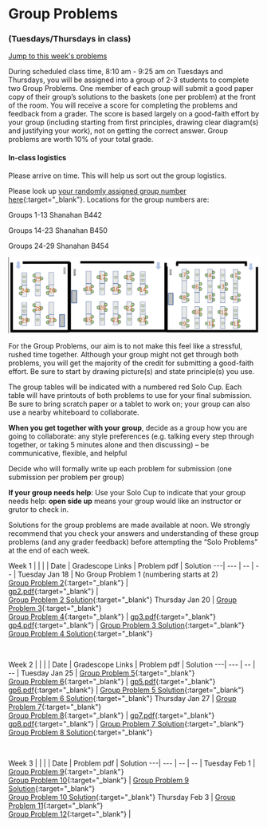 # Group Problems
### (Tuesdays/Thursdays in class)

[Jump to this week's problems](#bottom)

During scheduled class time, 8:10 am - 9:25 am on Tuesdays and Thursdays, you will be assigned into a group of 2-3 students to complete two Group Problems. One member of each group will submit a good paper copy of their group’s solutions to the baskets (one per problem) at the front of the room. You will receive a score for completing the problems and feedback from a grader. The score is based largely on a good-faith effort by your group (including starting from first principles, drawing clear diagram(s) and justifying your work), not on getting the correct answer. Group problems are worth 10% of your total grade.

#### In-class logistics

Please arrive on time. This will help us sort out the group logistics.

Please look up [your randomly assigned group number here](https://drive.google.com/file/d/1u8ChWUjeR3QJve0LVpJU369qoZTu30hb/view?usp=sharing){:target="_blank"}. Locations for the group numbers are:

Groups 1-13  Shanahan B442

Groups 14-23  Shanahan B450

Groups 24-29  Shanahan B454

![Room Layout](images/Room-Layout-Group-Numbers.png)


For the Group Problems, our aim is to not make this feel like a stressful, rushed time together. Although your group might not get through both problems, you will get the majority of the credit for submitting a good-faith effort. Be sure to start by drawing picture(s) and state principle(s) you use.

The group tables will be indicated with a numbered red Solo Cup. Each table will have printouts of both problems to use for your final submission. Be sure to bring scratch paper or a tablet to work on; your group can also use a nearby whiteboard to collaborate.

**When you get together with your group**, decide as a group how you are going to collaborate:
any style preferences (e.g. talking every step through together, or taking 5 minutes alone and then discussing) – be communicative, flexible, and helpful

Decide who will formally write up each problem for submission (one submission per problem per group)

**If your group needs help**: Use your Solo Cup to indicate that your group needs help: **open side up** means your group would like an instructor or grutor to check in.

Solutions for the group problems are made available at noon. We strongly recommend that you check your answers and understanding of these group problems (and any grader feedback) before attempting the “Solo Problems” at the end of each week.




Week 1 |  |  | |
Date | Gradescope Links | Problem pdf | Solution
---| --- | -- | -- |
Tuesday Jan 18 | No Group Problem 1 (numbering starts at 2) <br>  [Group Problem 2](https://www.gradescope.com/courses/355613/assignments/1773156){:target="_blank"} | <br> [gp2.pdf](https://drive.google.com/file/d/150GK8kMKj-nW0JFEfg_7qhF1wu-S2HvT/view?usp=sharing){:target="_blank"} |  <br> [Group Problem 2 Solution](https://drive.google.com/file/d/1wMvtgtCFFPMW2Td142Mw43AW_ZhDNaOp/view?usp=sharing){:target="_blank"}
Thursday Jan 20 | [Group Problem 3](https://www.gradescope.com/courses/355613/assignments/1773155){:target="_blank"} <br> [Group Problem 4](https://www.gradescope.com/courses/355613/assignments/1773151){:target="_blank"} | [gp3.pdf](https://drive.google.com/file/d/1mpcpCSFff_FwHOLNXrbLMYhVxw5O0XBr/view?usp=sharing){:target="_blank"} <br> [gp4.pdf](https://drive.google.com/file/d/1A0wUGSVsDJfGAwVw_MnUF1h4ZGTIi1Ep/view?usp=sharing){:target="_blank"} | [Group Problem 3 Solution](https://drive.google.com/file/d/1rUiqba4vR9Y6KQS8RXi84l60mfe9uW_O/view?usp=sharing){:target="_blank"}  <br> [Group Problem 4 Solution](https://drive.google.com/file/d/1dUjvrohkQyOV-ebmqzJgMr89PW2mTWsS/view?usp=sharing){:target="_blank"}

<br>

Week 2 |  |  | |
Date | Gradescope Links | Problem pdf | Solution
---| --- | -- | -- |
Tuesday Jan 25 | [Group Problem 5](https://www.gradescope.com/courses/355613/assignments/1773148){:target="_blank"} <br> [Group Problem 6](https://www.gradescope.com/courses/355613/assignments/1773147){:target="_blank"} | [gp5.pdf](https://drive.google.com/file/d/1jGuThA--fAfWR1PRNz_AI-bAExFpjeAn/view?usp=sharing){:target="_blank"} <br> [gp6.pdf](https://drive.google.com/file/d/1vD9M35fXHuo9_G_Alo2TzI8M2UoLPWnJ/view?usp=sharing){:target="_blank"} | [Group Problem 5 Solution](https://drive.google.com/file/d/1pT3pCp1VotaccHJWXGUgJ4Ern2F0WB7c/view?usp=sharing){:target="_blank"} <br> [Group Problem 6 Solution](https://drive.google.com/file/d/1bsmVRAQjdCjEgpgbKSxZ0-BvYVc4axBA/view?usp=sharing){:target="_blank"} 
Thursday Jan 27 | [Group Problem 7](https://www.gradescope.com/courses/355613/assignments/1773137){:target="_blank"} <br> [Group Problem 8](https://www.gradescope.com/courses/355613/assignments/1773146){:target="_blank"} | [gp7.pdf](https://drive.google.com/file/d/1S353a9z79xf7Tg4WDrq9hd6kzSRFwM6N/view?usp=sharing){:target="_blank"} <br> [gp8.pdf](https://drive.google.com/file/d/1z7UVwaBp-kBscsdSwegJdq9ysBiu89_t/view?usp=sharing){:target="_blank"} | [Group Problem 7 Solution](https://drive.google.com/file/d/1v_3G9pFVELPH46e4G-SD7OlWG0A0nGxK/view?usp=sharing){:target="_blank"} <br> [Group Problem 8 Solution](https://drive.google.com/file/d/133YNbwtB2oUVnBzgHKvElNajxOtuCgSE/view?usp=sharing){:target="_blank"}




<br>

Week 3 |  |  | |
Date | Problem pdf | Solution
---| --- | -- | -- |
Tuesday Feb 1 | [Group Problem 9](https://drive.google.com/file/d/1ya4OlHRL85EAEb-YbjuwOeinfiRWBKxt/view?usp=sharing){:target="_blank"} <br> [Group Problem 10](https://drive.google.com/file/d/1i0KWfR96KW55Xw0DF02Zs-0PfdAKo7fW/view?usp=sharing){:target="_blank"}   | [Group Problem 9 Solution](https://drive.google.com/file/d/1f6SO0_BLnHQBnB1GLD11PuOjMSz7FJbG/view?usp=sharing){:target="_blank"} <br> [Group Problem 10 Solution](https://drive.google.com/file/d/1NMJDQKI7rZsVkY83eVSo-5QclzAx58Ht/view?usp=sharing){:target="_blank"}
Thursday Feb 3 | [Group Problem 11](https://drive.google.com/file/d/1o0QS6h5xlfjPwI0mOQspDVZtLonjK4vR/view?usp=sharing){:target="_blank"} <br> [Group Problem 12](https://drive.google.com/file/d/1Qmfv_FD9w2BBjGIfDuRNAEwFU6OImrVs/view?usp=sharing){:target="_blank"}  |

<br>


<!--



 [Group Problem 11 Solution](https://drive.google.com/file/d/1mikBtmi5oGAGsTXF1AVZGBllnchN813a/view?usp=sharing){:target="_blank"} <br> [Group Problem 12 Solution](https://drive.google.com/file/d/1aGW-ZUKFrhTLR7ANoA5e-jwuICjhQyqw/view?usp=sharing){:target="_blank"}

Week 4 |  |  | |
---| --- | -- | -- |
Tuesday Feb 8 | [Group Problem 13](https://drive.google.com/file/d/1WQVeO0rbck5EWg9JOXkNIFqidSw8r-8N/view?usp=sharing){:target="_blank"} | [Group Problem 14](https://drive.google.com/file/d/1-QPrgqKdaXFVB1QdEthroQ7fJ5JxPDVe/view?usp=sharing){:target="_blank"} | [Group Problem 13 Solution](https://drive.google.com/file/d/1J0r91dicnw3q7YXPPbsH6wdSjRH4bNB-/view?usp=sharing){:target="_blank"} <br> [Group Problem 14 Solution](https://drive.google.com/file/d/1uNONj1e0RDg2jn1cOwZRyA_KSg5XLyzw/view?usp=sharing){:target="_blank"}
Thursday Feb 10 | [Group Problem 15](https://drive.google.com/file/d/1bwYO0nrePg8P6hh4V_G8xiZYOK4BMHfv/view?usp=sharing){:target="_blank"} | [Group Problem 16](https://drive.google.com/file/d/1hAcEvh4GPKV0rh8avT6UsczUW7XzNQJN/view?usp=sharing){:target="_blank"} | [Group Problem 15 Solution](https://drive.google.com/file/d/19QBPn6hlxOa1qeDAclcD56EBGK-H7MqW/view?usp=sharing){:target="_blank"} <br> [Group Problem 16 Solution](https://drive.google.com/file/d/1jyQrwxf27aSEUeV8IDfyVnRiymkRKlDk/view?usp=sharing){:target="_blank"}



<br>

Week 5 |  |  | |
---| --- | -- | -- |
Tuesday Feb 15 | [Group Problem 17](https://drive.google.com/file/d/1cQodH9A9KpzTZaTPb8c8OulnvO_1JRzb/view?usp=sharing){:target="_blank"} | [Group Problem 18](https://drive.google.com/file/d/1AvzY23_CSu6jgFtLfdZ444DTD1EvkJ2u/view?usp=sharing){:target="_blank"} | [Group Problem 17 Solution](https://drive.google.com/file/d/1qfTVqxvynXnl2nxwN--QnsXf_zWHkuXz/view?usp=sharing){:target="_blank"} <br> [Group Problem 18 Solution](https://drive.google.com/file/d/1gsEHGY5Ie4yNex6Vz6_5z3Cj8PFbnO5F/view?usp=sharing){:target="_blank"}
Thursday Feb 17 | [Group Problem 19](https://drive.google.com/file/d/1hggfYZm4sSiSWsTaWLZ3efP6qpujrLdc/view?usp=sharing){:target="_blank"} | [Group Problem 20](https://drive.google.com/file/d/15E3hH0VDL48Kr-kkn7zyuBDeYC0sburk/view?usp=sharing){:target="_blank"} | [Group Problem 19 Solution](https://drive.google.com/file/d/19O0T38Ia9DphJMR3YJZZO8J_LDe9CmLV/view?usp=sharing){:target="_blank"} <br> [Group Problem 20 Solution](https://drive.google.com/file/d/1IDKCtxWRj5TSgyAkZeUKK8v9P_c6b3fg/view?usp=sharing){:target="_blank"}

<br>

Week 6 |  |  | |
---| --- | -- | -- |
Tuesday Feb 22 | [Group Problem 21](https://drive.google.com/file/d/11bJPTliy8JdwRdJjm8lCSXzB7ceH4XI8/view?usp=sharing){:target="_blank"} | [Group Problem 22](https://drive.google.com/file/d/1_Iy6sLWqae-NSI3slZb0woKSABJ31cCM/view?usp=sharing){:target="_blank"} | [Group Problem 21 Solution](https://drive.google.com/file/d/1hDXLlsbNZ0B2vRkDWAiufn0BbOfa0dg-/view?usp=sharing){:target="_blank"} <br> [Group Problem 22 Solution](https://drive.google.com/file/d/1viK_0_yALy-Y2KUhGRw48O0KxgderS0z/view?usp=sharing){:target="_blank"}
Thursday Feb 24 | [Group Problem 23](https://drive.google.com/file/d/1qoZskMKJ6eLm712awEEFXT0hoEzw9Chn/view?usp=sharing){:target="_blank"} | [Group Problem 24](https://drive.google.com/file/d/1iv22_bZTX2chWmSdQBgO-sMH9BTHO83L/view?usp=sharing){:target="_blank"} | [Group Problem 23 Solution](https://drive.google.com/file/d/1PlRxMitgPERFS7gnHDykBbMU3JOLdYqi/view?usp=sharing){:target="_blank"} <br> [Group Problem 24 Solution](https://drive.google.com/file/d/1xGIjrboajjGf239c83VTylP2O0AnvguM/view?usp=sharing){:target="_blank"}

<br>

#### Week 7

Tuesday Mar 1 - Q&A about review (no group problems to submit)
[midterm-reivew-problems-with-coversheet.pdf](https://drive.google.com/file/d/11v_7ZVS57LuMORivv3bpw4O9_dpQNGPc/view?usp=sharing){:target="_blank"}

Thursday Mar 3 - **No class** - write your midterm during this time if you'd like

Our midterm exam (120 minutes long) will be released Wednesday afternoon and is due Friday March 4 by 5pm.

<br>

Week 8 |  |  | |
---| --- | -- | -- |
Tuesday Mar 8 | [Group Problem 25](https://drive.google.com/file/d/1LxAibcrORHLaIxKbrLhS1XFbagW0za7j/view?usp=sharing){:target="_blank"} | [Group Problem 26](https://drive.google.com/file/d/1pIH87qY4_doposrfSeXnGqJxC9K8xYPd/view?usp=sharing){:target="_blank"} | [Group Problem 25 Solution](https://drive.google.com/file/d/12s2rDDjmBZxowxyhnNdP4ojkveAf6A8d/view?usp=sharing){:target="_blank"} <br> [Group Problem 26 Solution](https://drive.google.com/file/d/1XqHNooY5CJ1h4o-37pyxdBRB0TJrTena/view?usp=sharing){:target="_blank"}
Thursday Mar 10 | [Group Problem 27](https://drive.google.com/file/d/1s48fnwMfp7p6dRAgR5rDRT2hlPE2IPuD/view?usp=sharing){:target="_blank"} | [Group Problem 28](https://drive.google.com/file/d/1jcBbbe5tOiSHMRaQpsYiuxmC9CLu4TmX/view?usp=sharing){:target="_blank"} | [Group Problem 27 Solution](https://drive.google.com/file/d/17d5ixK3BxzuGdzBib93ZKyjEBUV3OI2C/view?usp=sharing){:target="_blank"} <br> [Group Problem 28 Solution](https://drive.google.com/file/d/1KJaoTEbnSOJcrNnootuvcWhw-71n4Cfj/view?usp=sharing){:target="_blank"}


<br>

Week 9 |  |  | |
---| --- | -- | -- |
Tuesday Mar 22 | [Group Problem 29](https://drive.google.com/file/d/1I40wfxrrpvjGGUhmqApgZuSrkzAfM-cy/view?usp=sharing){:target="_blank"} | [Group Problem 30](https://drive.google.com/file/d/1qSBXzsLdXmsr6w4oKQpBr4RlsuvV4hXT/view?usp=sharing){:target="_blank"} | [Group Problem 29 Solution](https://drive.google.com/file/d/1jryVJ66BPLZvzBgAl6B_ZfU3ntSaf-Y4/view?usp=sharing){:target="_blank"} <br> [Group Problem 30 Solution](https://drive.google.com/file/d/1zggkHkrPTkJXNWFatmMCC0XpbXVWWaxK/view?usp=sharing){:target="_blank"}
Thursday Mar 24 | [Group Problem 31](https://drive.google.com/file/d/1659QWqIGFqJZAe1X5KvvctiATfnp4pLU/view?usp=sharing){:target="_blank"} | [Group Problem 32](https://drive.google.com/file/d/1IbsGN3vhSon9Ixlau9IL5SSeYwNomfkz/view?usp=sharing){:target="_blank"} | [Group Problem 31 Solution](https://drive.google.com/file/d/1xWv3lMm2V98Q-13ax_ATRmh3p0LAbbiX/view?usp=sharing){:target="_blank"} <br> [Group Problem 32 Solution](https://drive.google.com/file/d/1DZFwhYkOFJkX6wEEDJ3BpKhZUOvYmyfp/view?usp=sharing){:target="_blank"}


<br>

Week 10 |  |  | |
---| --- | -- | -- |
Tuesday Mar 29 | [Group Problem 33](https://drive.google.com/file/d/1EsOmyF1Tf-8kQa323b4hQbsY58HoT9SO/view?usp=sharing){:target="_blank"} | [Group Problem 34](https://drive.google.com/file/d/1uMXkV8wVN7Ee07EM4uVOuEKoYhlb9JMs/view?usp=sharing){:target="_blank"} | [Group Problem 33 Solution](https://drive.google.com/file/d/1cXpkPGPgwW7s3jXY4x3GsALqKbqJM27t/view?usp=sharing){:target="_blank"} <br> [Group Problem 34 Solution](https://drive.google.com/file/d/1Q6A3m-r3dq1RA2KGIWfvHArsr_oCBsu7/view?usp=sharing){:target="_blank"}
Thursday Mar 31 | [Group Problem 35](https://drive.google.com/file/d/1kHK9qNR-GFaWsQ_iQx8BYAXtj5LiBE8f/view?usp=sharing){:target="_blank"} | [Group Problem 36](https://drive.google.com/file/d/128YnfYIFLsN0BKPan4LFYeZDROd1Zlvt/view?usp=sharing){:target="_blank"} | [Group Problem 35 Solution](https://drive.google.com/file/d/1E-dwzn0AV__y7ZiCxGNjGKi6CIgmV2-L/view?usp=sharing){:target="_blank"} <br> [Group Problem 36 Solution](https://drive.google.com/file/d/1bY3x-KV8lfiLBqdNgPH2BRmOg8hx2fWH/view?usp=sharing){:target="_blank"}



<br>

Week 11 |  |  | |
---| --- | -- | -- |
Tuesday Apr 5 | [Group Problem 37](https://drive.google.com/file/d/18NMCCBZJyrvKO5E4wIOlGoTkkzOHKVLU/view?usp=sharing){:target="_blank"} | [Group Problem 38](https://drive.google.com/file/d/1yC_Nb5K3cXCCYaByWGK2qPVCZRUwWw03/view?usp=sharing){:target="_blank"} | [Group Problem 37 Solution](https://drive.google.com/file/d/1SxNCRFw6bybW92P6IQ2oetNtyXghM-Qw/view?usp=sharing){:target="_blank"} <br> [Group Problem 38 Solution](https://drive.google.com/file/d/1fcrnEOPyuJpnmAV02V3WiuIiAHK3mD0K/view?usp=sharing){:target="_blank"}


<br>

Week 12 |  |  | |
---| --- | -- | -- |
Tuesday Apr 12 | [Group Problem 39](https://drive.google.com/file/d/1-fhLxGHGg2U3sgNayY22aMorqvqecg3l/view?usp=sharing){:target="_blank"} | [Group Problem 40](https://drive.google.com/file/d/1-z9-5DcyPiviH0VfmcmnLl1TDAUHGkWL/view?usp=sharing){:target="_blank"} | [Group Problem 39 Solution](https://drive.google.com/file/d/1sBG2w228qwYxVRw5csm_wrtPZERbhhDe/view?usp=sharing){:target="_blank"} <br> [Group Problem 40 Solution](https://drive.google.com/file/d/1LEt5xFV382MPsHEfoorPmkyMo25rlNGs/view?usp=sharing){:target="_blank"}
Thursday Apr 14 | [Group Problem 41](https://drive.google.com/file/d/1cP-rZXSjnDXWk1T0QcgwpwAFoi40dGYi/view?usp=sharing){:target="_blank"} | [Group Problem 42](https://drive.google.com/file/d/1Lmrf_hSzvqNItBJULkaV-CHuygVA3vGW/view?usp=sharing){:target="_blank"} | [Group Problem 41 Solution](https://drive.google.com/file/d/1m84B7LBGLxg1bOPLBjd6ko9LmDjOjPPu/view?usp=sharing){:target="_blank"} <br> [Group Problem 42 Solution](https://drive.google.com/file/d/1tgQR82-88kP02XVFRo3YHLxfHbAzeKOE/view?usp=sharing){:target="_blank"}


<br>

Week 13 |  |  | |
---| --- | -- | -- |
Tuesday Apr 19 | [Group Problem 43](https://drive.google.com/file/d/1Z2o14QkHioo3SqT9mre3WPmCPy-3FYag/view?usp=sharing){:target="_blank"} | [Group Problem 44](https://drive.google.com/file/d/1R4bEThJPY5ktTcotfAHfdHjkuRmfHvIb/view?usp=sharing){:target="_blank"} | [Group Problem 43 Solution](https://drive.google.com/file/d/1WRAQacIzuDDkKsOEFZBGw6FF9k1OPT86/view?usp=sharing){:target="_blank"} <br> [Group Problem 44 Solution](https://drive.google.com/file/d/149khstjgmPuh5Tvr6-BGMb9G_ngM5Jma/view?usp=sharing){:target="_blank"}
Thursday Apr 21 | [Group Problem 45](https://drive.google.com/file/d/1-2irQurPumCF6j7XwQaWPzJSYESsC8YH/view?usp=sharing){:target="_blank"} | [Group Problem 46](https://drive.google.com/file/d/1ysR-b5vvhaMzA4BD_QfH6DfxpNLXozpb/view?usp=sharing){:target="_blank"} | [Group Problem 45 Solution](https://drive.google.com/file/d/1GsGNr1_G482jazbwkf_3vnHZRIGzxEQP/view?usp=sharing){:target="_blank"} <br> [Group Problem 46 Solution](https://drive.google.com/file/d/12JnNG0v29uRMlEi3XmvFHeFOYLt7oAwT/view?usp=sharing){:target="_blank"}

-->

<br>

<br>

<br>




<a id="bottom"></a>